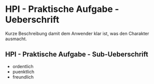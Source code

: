 # HPI - Praktische Aufgabe - Ueberschrift
Kurze Beschreibung damit dem Anwender klar ist, was den Charakter ausmacht.
## HPI - Praktische Aufgabe - Sub-Ueberschrift
* ordentlich
* puenktlich
* freundlich
